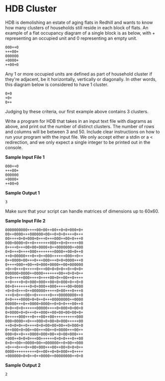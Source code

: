 # HDB Cluster

HDB is demolishing an estate of aging flats in Redhill and wants to know how many clusters of households still reside in each block of flats. An example of a flat occupancy diagram of a single block is as below, with + representing an occupied unit and 0 representing an empty unit.

```
000++0
+++00+
000000
+0000+
++00+0
```
Any 1 or more occupied units are defined as part of household cluster if they're adjacent, be it horizontally, vertically or diagonally. In other words, this diagram below is considered to have 1 cluster.

```
0+0
+0+
0++
```

Judging by these criteria, our first example above contains 3 clusters.

Write a program for HDB that takes in an input text file with diagrams as above, and print out the number of distinct clusters. The number of rows and columns will be between 3 and 50. Include clear instructions on how to run your program with the input file. We only accept either a stdin or a < redirection, and we only expect a single integer to be printed out in the console.

**Sample Input File 1**

```
000++0
+++00+
000000
+0000+
++00+0
```

**Sample Output 1**

`3`

Make sure that your script can handle matrices of dimensions up to 60x60.

**Sample Input File 2**

```
0000000000++++00+00++00++0+0+000+0+
00++0000+++000000+00++0+0+0++++0+++
00++++0+0+000+0+++0+++000++00+0+++0
000+0000+0++0+++++++000++0+0+++++00
0++++0+++00+00+0000+0++0000000++000
0+0+++0++++000++++++++0000++00+0++0
++0+00000+++0++0++000++++++000++0++
0++0000+00+++0+++000+++0+0+0000+++0
0++++000++00++0+000+0000++00+000000
+0++0+++0+++++0+++00+0+0+0++0++0+0+
000000+0000++0000+++++++00++0+0+0++
0+0+++++000++++0++++00+0++00++0++++
++0++++0+0+000+000++00+0+000+0++0+0
00+0+++++++0+0+000++000+++++00+0000
+0+0+0+++0++000000+++++0+00+++0+++0
+++0+0+++00++0++++++0+++00000000++0
0+0++++0000+0+0++0+++00000000++0000
00000+++0++0000+0000++0+0+0+++00++0
0+0++0+0++++++00000++++0+000+0+00+0
0+0000+0+0+++0++000++00+00+00+00+0+
0+++++000+++0+++00++00++++++++++000
000+0000++0+++000+0+00+0+000+++++00
++0+0+0++0++++0+0+00+00+00++0+000+0
0++000+0+00++00+++00++0+0000+++00++
000+0++0+++0000+000+00++0+00+000+++
+000++0+0+0+++00++++++0+0+0+++0++00
0+0++00++0000+00++000000++0+00++000
+0+++0+++0++00+000+++00++00+0+0+0++
0000++++++++++0++00++0+0+000++0++++
+000000+0+0++0++0000++00000000++0+0
```
**Sample Output 2**

`2`
